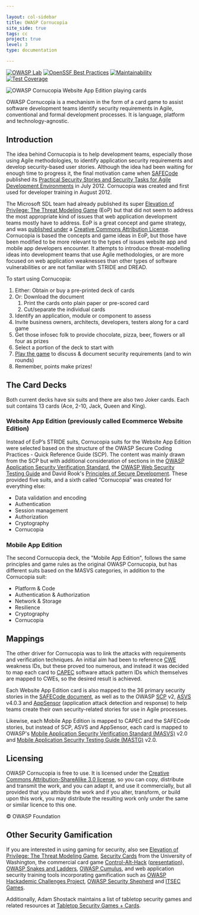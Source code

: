 ```yaml
---

layout: col-sidebar
title: OWASP Cornucopia
site_side: true
tags: cc
project: true
level: 3
type: documentation

---
```


[![OWASP Lab](https://img.shields.io/badge/owasp-lab%20project-yellow.svg)](https://owasp.org/other_projects/)
[![OpenSSF Best Practices](https://bestpractices.coreinfrastructure.org/projects/7125/badge)](https://bestpractices.coreinfrastructure.org/projects/7125)
[![Maintainability](https://api.codeclimate.com/v1/badges/4a7cda6ef1c2932a34f9/maintainability)](https://codeclimate.com/github/OWASP/cornucopia/maintainability)
[![Test Coverage](https://api.codeclimate.com/v1/badges/4a7cda6ef1c2932a34f9/test_coverage)](https://codeclimate.com/github/OWASP/cornucopia/test_coverage)

![OWASP Cornucopia Website App Edition playing cards](assets/images/Cornucopia-header.jpg)

OWASP Cornucopia is a mechanism in the form of a card game to assist software development teams identify security requirements in Agile, conventional and formal development processes. It is language, platform and technology-agnostic.

## Introduction
The idea behind Cornucopia is to help development teams, especially those using Agile methodologies, to identify application security requirements and develop security-based user stories. Although the idea had been waiting for enough time to progress it, the final motivation came when [SAFECode](http://www.safecode.org/) published its [Practical Security Stories and Security Tasks for Agile Development Environments](https://safecode.org/publication/SAFECode_Agile_Dev_Security0712.pdf) in July 2012. Cornucopia was created and first used for developer training in August 2012.

The Microsoft SDL team had already published its super [Elevation of Privilege: The Threat Modeling Game](https://www.microsoft.com/en-gb/download/details.aspx?id=20303) (EoP) but that did not seem to address the most appropriate kind of issues that web application development teams mostly have to address. EoP is a great concept and game strategy, and was [published under](https://www.microsoft.com/security/blog/2010/03/02/announcing-elevation-of-privilege-the-threat-modeling-game/) a [Creative Commons Attribution License](http://creativecommons.org/licenses/by/3.0/). Cornucopia is based the concepts and game ideas in EoP, but those have been modified to be more relevant to the types of issues website app and mobile app developers encounter. It attempts to introduce threat-modelling ideas into development teams that use Agile methodologies, or are more focused on web application weaknesses than other types of software vulnerabilities or are not familiar with STRIDE and DREAD.

To start using Cornucopia:

1. Either: Obtain or buy a pre-printed deck of cards
2. Or: Download the document
   1. Print the cards onto plain paper or pre-scored card
   2. Cut/separate the individual cards
3. Identify an application, module or component to assess
4. Invite business owners, architects, developers, testers along for a card game
5. Get those infosec folk to provide chocolate, pizza, beer, flowers or all four as prizes
6. Select a portion of the deck to start with
7. [Play the game](https://owasp.org/www-project-cornucopia/#div-cards) to discuss & document security requirements (and to win rounds)
8. Remember, points make prizes!

## The Card Decks
Both current decks have six suits and there are also two Joker cards. Each suit contains 13 cards (Ace, 2-10, Jack, Queen and King).

### Website App Edition (previously called Ecommerce Website Edition)

Instead of EoP’s STRIDE suits, Cornucopia suits for the Website App Edition were selected based on the structure of the OWASP Secure Coding Practices - Quick Reference Guide (SCP). The content was mainly drawn from the SCP but with additional consideration of sections in the [OWASP Application Security Verification Standard](https://owasp.org/www-project-application-security-verification-standard/), the [OWASP Web Security Testing Guide](https://owasp.org/www-project-web-security-testing-guide) and David Rook's [Principles of Secure Development](https://owasp.org/www-pdf-archive//OWASP-SecureDevPrinciples-David-Rook.pdf). These provided five suits, and a sixth called “Cornucopia” was created for everything else:

* Data validation and encoding
* Authentication
* Session management
* Authorization
* Cryptography
* Cornucopia

### Mobile App Edition
The second Cornucopia deck, the "Mobile App Edition", follows the same principles and game rules as the original OWASP Cornucopia, but has different suits based on the MASVS categories, in addition to the Cornucopia suit:

* Platform & Code
* Authentication & Authorization
* Network & Storage
* Resilience
* Cryptography
* Cornucopia

## Mappings
The other driver for Cornucopia was to link the attacks with requirements and verification techniques. An initial aim had been to reference [CWE](http://cwe.mitre.org/) weakness IDs, but these proved too numerous, and instead it was decided to map each card to [CAPEC](http://capec.mitre.org/) software attack pattern IDs which themselves are mapped to CWEs, so the desired result is achieved.

Each Website App Edition card is also mapped to the 36 primary security stories in the [SAFECode document](https://safecode.org/resource-secure-development-practices/fundamental-practices-secure-software-development-2/), as well as to the OWASP [SCP](https://owasp.org/www-project-secure-coding-practices-quick-reference-guide/) v2, [ASVS](https://owasp.org/www-project-application-security-verification-standard/) v4.0.3 and [AppSensor](https://owasp.org/www-project-appsensor/) (application attack detection and response) to help teams create their own security-related stories for use in Agile processes.

Likewise, each Mobile App Edition is mapped to CAPEC and the SAFECode stories, but instead of SCP, ASVS and AppSensor, each card is mapped to OWASP's [Mobile Application Security Verification Standard (MASVS)](https://mas.owasp.org/MASVS/) v2.0 and [Mobile Application Security Testing Guide (MASTG)](https://mas.owasp.org/MASTG/) v2.0. 


## Licensing

OWASP Cornucopia is free to use. It is licensed under the [Creative Commons Attribution-ShareAlike 3.0 license](http://creativecommons.org/licenses/by-sa/3.0/), so you can copy, distribute and transmit the work, and you can adapt it, and use it commercially, but all provided that you attribute the work and if you alter, transform, or build upon this work, you may distribute the resulting work only under the same or similar licence to this one.

© OWASP Foundation

## Other Security Gamification

If you are interested in using gaming for security, also see [Elevation of Privilege: The Threat Modeling Game](https://www.microsoft.com/en-gb/download/details.aspx?id=20303), [Security Cards](http://securitycards.cs.washington.edu/) from the University of Washington, the commercial card game [Control-Alt-Hack](http://www.controlalthack.com/) ([presentation](http://www.youtube.com/watch?v=Kpnvsgiiz8s)), [OWASP Snakes and Ladders](https://owasp.org/www-project-snakes-and-ladders), [OWASP Cumulus](https://owasp.org/www-project-cumulus/), and web application security training tools incorporating gamification such as [OWASP Hackademic Challenges Project](https://owasp.org/www-project-hackademic-challenges), [OWASP Security Shepherd](https://owasp.org/www-project-security-shepherd) and [ITSEC Games](http://itsecgames.blogspot.co.uk/).

Additionally, Adam Shostack maintains a list of tabletop security games and related resources at [Tabletop Security Games + Cards](https://shostack.org/games.html).

